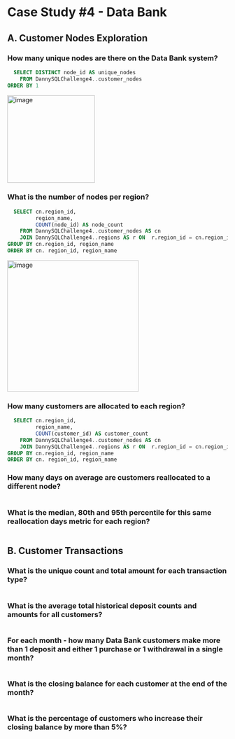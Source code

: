 # Case Study #4 - Data Bank


## A. Customer Nodes Exploration

### How many unique nodes are there on the Data Bank system?

````sql
  SELECT DISTINCT node_id AS unique_nodes
    FROM DannySQLChallenge4..customer_nodes
ORDER BY 1
````
<img width="200" alt="image" src="https://user-images.githubusercontent.com/59825363/199301530-82d251ab-7364-4b30-ad61-25f91bdecf87.png">


### What is the number of nodes per region?

````sql
  SELECT cn.region_id,
         region_name,
         COUNT(node_id) AS node_count
    FROM DannySQLChallenge4..customer_nodes AS cn
    JOIN DannySQLChallenge4..regions AS r ON  r.region_id = cn.region_id
GROUP BY cn.region_id, region_name
ORDER BY cn. region_id, region_name
````
<img width="300" alt="image" src="https://user-images.githubusercontent.com/59825363/199302124-49dfe1f8-e865-4b11-bb14-ebb8da4186f8.png">


### How many customers are allocated to each region?

````sql
  SELECT cn.region_id,
         region_name,
         COUNT(customer_id) AS customer_count
    FROM DannySQLChallenge4..customer_nodes AS cn
    JOIN DannySQLChallenge4..regions AS r ON  r.region_id = cn.region_id
GROUP BY cn.region_id, region_name
ORDER BY cn. region_id, region_name
````

### How many days on average are customers reallocated to a different node?

````sql

````

### What is the median, 80th and 95th percentile for this same reallocation days metric for each region?

````sql

````

## B. Customer Transactions

### What is the unique count and total amount for each transaction type?

````sql

````

### What is the average total historical deposit counts and amounts for all customers?

````sql

````

### For each month - how many Data Bank customers make more than 1 deposit and either 1 purchase or 1 withdrawal in a single month?

````sql

````

### What is the closing balance for each customer at the end of the month?

````sql

````

### What is the percentage of customers who increase their closing balance by more than 5%?

````sql

````


